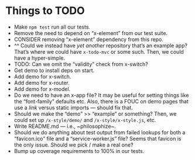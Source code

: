 # Things to TODO

- Make `npm test` run all our tests.
- Remove the need to depend on “x-element” from our test suite.
- CONSIDER removing “x-element” dependency from this repo.
- ^^ Could we instead have _yet another_ repository that’s an example app?
  That’s where we could have `x-todo-mvc` or some such. Then, we could have a
  hyper-simple.
- TODO: Can we omit the “validity” check from x-switch?
- Get demo to install deps on start.
- Add demo for x-switch.
- Add demo for x-router.
- Add demo for x-model.
- Do we need to have an x-app file? It may be useful for setting things like
  the “font-family” defaults etc. Also, there is a FOUC on demo pages that use
  a _link_ versus static imports — should fix that.
- Should we make the “demo” >> “example” or something?
  Then, we could set up `/x-style/demo/` and `/x-style/x-style.js`, etc.
- Write README.md — i.e., ~philosophize~.
- Should we do anything about test output from failed lookups for both
  a “favicon.ico” file and a “service-worker.js” file? Seems that favicon is
  the only issue. Should we pick / make a real one?
- Bump up coverage requirements to 100% in our tests.

